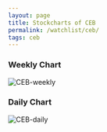 ```yaml
---
layout: page
title: Stockcharts of CEB
permalink: /watchlist/ceb/
tags: ceb
---
```


### Weekly Chart
![CEB-weekly](http://www.marketwatch.com/kaavio.Webhost/charts/big.chart?nosettings=1&symb=CEB&uf=0&type=4&size=3&sid=10332583&style=1013&freq=2&time=12&ma=6&maval=20,50,200&lf=4&lf2=0&lf3=0&height=510&width=720&mocktick=1)

### Daily Chart
![CEB-daily](http://www.marketwatch.com/kaavio.Webhost/charts/big.chart?nosettings=1&symb=CEB&uf=7168&type=4&size=3&sid=10332583&style=1013&freq=1&time=8&ma=6&maval=20,50,200&lf=4&lf2=0&lf3=0&height=510&width=720&mocktick=1)
